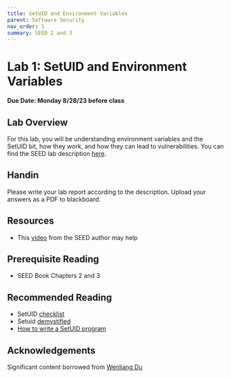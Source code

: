 ```yaml
---
title: SetUID and Environment Variables
parent: Software Security
nav_order: 1
summary: SEED 2 and 3
---
```


# Lab 1: SetUID and Environment Variables

**Due Date: Monday 8/28/23 before class**

## Lab Overview

For this lab, you will be understanding environment variables and the SetUID bit, how they work, and how they can lead to vulnerabilities. You can find the SEED lab description [here](https://seedsecuritylabs.org/Labs_20.04/Files/Environment_Variable_and_SetUID/Environment_Variable_and_SetUID.pdf).

## Handin
Please write your lab report according to the description. Upload your answers as a PDF to blackboard. 

## Resources
- This [video](https://www.youtube.com/watch?v=tZblgb5LYmk) from the SEED author may help

## Prerequisite Reading
- SEED Book Chapters 2 and 3

## Recommended Reading
- SetUID [checklist](https://seedsecuritylabs.org/Labs_16.04/Software/Environment_Variable_and_SetUID/files/setuid.pdf)
- Setuid [demystified](https://web.ecs.syr.edu/~wedu/minix/projects/setuid_paper.pdf)
- [How to write a SetUID program](http://nob.cs.ucdavis.edu/~bishop/secprog/1987-sproglogin.pdf)

## Acknowledgements 
Significant content borrowed from [Wenliang Du](https://web.ecs.syr.edu/~wedu/)



